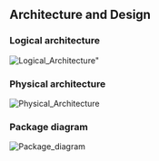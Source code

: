 ## Architecture and Design

### Logical architecture

![Logical_Architecture](https://user-images.githubusercontent.com/114567030/225083635-e2deb0f1-c01e-4e6d-90c6-4854bdd3c419.jpg)"


### Physical architecture

![Physical_Architecture](https://user-images.githubusercontent.com/114567030/225083869-3632cc5a-47a9-49d1-9d91-b62e1428ae3e.jpg)


### Package diagram

![Package_diagram](https://user-images.githubusercontent.com/114567030/225084486-22cdd555-4712-4707-80a3-c8cce3fdcc87.jpg)
